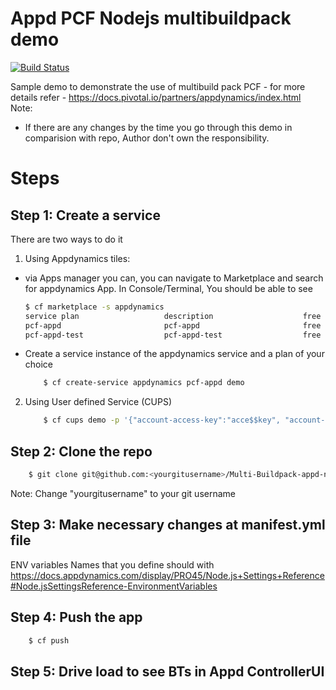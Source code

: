 # Appd PCF Nodejs multibuildpack demo

[![Build Status](https://travis-ci.org/joemccann/dillinger.svg?branch=master)](https://travis-ci.org/joemccann/dillinger)

Sample demo to demonstrate the use of multibuild pack PCF - for more details refer - https://docs.pivotal.io/partners/appdynamics/index.html
Note:
  - If there are any changes by the time you go through this demo in comparision with repo, Author don't own the responsibility.
  
# Steps

## Step 1: Create a service
There are two ways to do it
1. Using Appdynamics tiles:
 - via Apps manager you can, you can navigate to Marketplace and search for appdynamics App. In Console/Terminal, You should be able to see
    ```sh
    $ cf marketplace -s appdynamics
    service plan                   description                    free or paid
    pcf-appd                       pcf-appd                       free
    pcf-appd-test                  pcf-appd-test                  free
    ```
- Create a service instance of the appdynamics service and a plan of your choice
    ```sh
        $ cf create-service appdynamics pcf-appd demo
    ```

2. Using User defined Service (CUPS)
    ```sh
        $ cf cups demo -p '{"account-access-key":"acce$$key", "account-name":"customer1", "host-name":"dem    o.appdynamics.com", "port":"8090", "ssl-enabled":false}' 
    ```
## Step 2: Clone the repo
```sh
    $ git clone git@github.com:<yourgitusername>/Multi-Buildpack-appd-nodejs-sample.git && cd Multi-Buildpack-appd-nodejs-sample
```
Note: Change "yourgitusername" to your git username

## Step 3: Make necessary changes at manifest.yml file
ENV variables Names that you define should with https://docs.appdynamics.com/display/PRO45/Node.js+Settings+Reference#Node.jsSettingsReference-EnvironmentVariables

## Step 4: Push the app
```sh
    $ cf push
```

## Step 5: Drive load to see BTs in Appd ControllerUI
